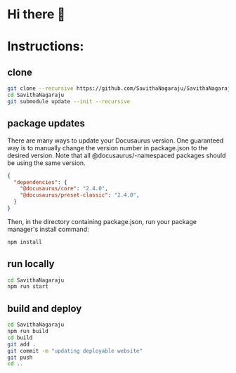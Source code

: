 


# Hi there 👋

<!--
**SavithaNagaraju/SavithaNagaraju** is a ✨ _special_ ✨ repository because its `README.md` (this file) appears on your GitHub profile.

Here are some ideas to get you started:

- 🔭 I’m currently working on ...
- 🌱 I’m currently learning ...
- 👯 I’m looking to collaborate on ...
- 🤔 I’m looking for help with ...
- 💬 Ask me about ...
- 📫 How to reach me: ...
- 😄 Pronouns: ...
- ⚡ Fun fact: ...
-->


# Instructions:

## clone

```bash
git clone --recursive https://github.com/SavithaNagaraju/SavithaNagaraju
cd SavithaNagaraju
git submodule update --init --recursive
```

## package updates

There are many ways to update your Docusaurus version. One guaranteed way is to manually change the version number in package.json to the desired version. Note that all @docusaurus/-namespaced packages should be using the same version.

```json
{
  "dependencies": {
    "@docusaurus/core": "2.4.0",
    "@docusaurus/preset-classic": "2.4.0",
  }
}
```
Then, in the directory containing package.json, run your package manager's install command:

```bash
npm install
```


## run locally

```bash
cd SavithaNagaraju
npm run start
```

## build and deploy

```bash
cd SavithaNagaraju
npm run build
cd build
git add .
git commit -m "updating deployable website"
git push 
cd ..
```